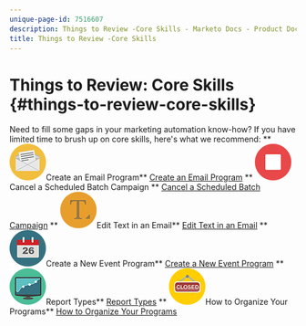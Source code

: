```yaml
---
unique-page-id: 7516607
description: Things to Review -Core Skills - Marketo Docs - Product Documentation
title: Things to Review -Core Skills
---
```


# Things to Review: Core Skills {#things-to-review-core-skills}

Need to fill some gaps in your marketing automation know-how? If you have limited time to brush up on core skills, here's what we recommend:
** ![Create an Email Program](assets/office-28.png)Create an Email Program** [Create an Email Program](../../product-docs/email-marketing/email-programs/creating-an-email-program/create-an-email-program.md)       ** ![Cancel a Scheduled Batch Campaign](assets/multimedia-27.png)Cancel a Scheduled Batch Campaign ** [Cancel a Scheduled Batch Campaign](../../product-docs/core-marketo-concepts/smart-campaigns/using-smart-campaigns/cancel-a-scheduled-batch-campaign-run.md)       ** ![Edit Text in an Email](assets/graphic-design-tools-34.png)Edit Text in an Email** [Edit Text in an Email](https://docs.marketo.com/display/DOCS/Edit+Text+in+an+Email)       ** ![Create a New Event Program](assets/seo-57.png)Create a New Event Program** [Create a New Event Program](../../product-docs/demand-generation/events/understanding-events/create-a-new-event-program.md)       ** ![Report Types](assets/seo-04.png)Report Types** [Report Types](https://docs.marketo.com/display/DOCS/Report+Types)       ** ![How to Organize Your Programs](assets/shopping-09.png)How to Organize Your Programs** [How to Organize Your Programs](../../product-docs/core-marketo-concepts/programs/working-with-programs/best-practice-how-to-organize-your-programs.md)

